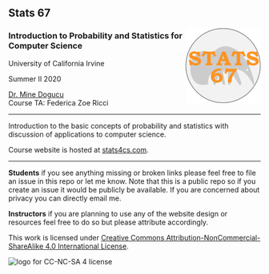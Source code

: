 ## Stats 67 
<img src="img/stats-67-logo.svg" alt="Stats 67 logo" width="150" align = "right"/>


  
### Introduction to Probability and Statistics for Computer Science 
University of California Irvine 

Summer II 2020 

[Dr. Mine Dogucu](https://minedogucu.com)  
Course TA: Federica Zoe Ricci
    
<hr>

Introduction to the basic concepts of probability and statistics with discussion of applications to computer science.

Course website is hosted at [stats4cs.com](https://stats4cs.com).

<hr>

**Students** if you see anything missing or broken links please feel free to file an issue in this repo or let me know. Note that this is a public repo so if you create an issue it would be publicly be available. If you are concerned about privacy you can directly email me.

**Instructors** if you are planning to use any of the website design or resources feel free to do so but please attribute accordingly. 

This work is licensed under [Creative Commons Attribution-NonCommercial-ShareAlike 4.0 International License](http://creativecommons.org/licenses/by-nc-sa/4.0/).

<img src="https://i.creativecommons.org/l/by-nc-sa/4.0/88x31.png" alt="logo for CC-NC-SA 4 license"/>

